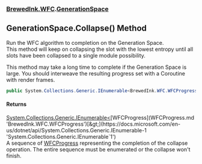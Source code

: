 ### [BrewedInk.WFC](BrewedInk_WFC.md 'BrewedInk.WFC').[GenerationSpace](GenerationSpace.md 'BrewedInk.WFC.GenerationSpace')
## GenerationSpace.Collapse() Method
Run the WFC algorithm to completion on the Generation Space.  
This method will keep on collapsing the slot with the lowest entropy until all slots have been collapsed to a single module possibility.  
  
This method may take a long time to complete if the Generation Space is large. You should interweave the resulting progress set with a Coroutine with render frames.   
```csharp
public System.Collections.Generic.IEnumerable<BrewedInk.WFC.WFCProgress> Collapse();
```
#### Returns
[System.Collections.Generic.IEnumerable&lt;](https://docs.microsoft.com/en-us/dotnet/api/System.Collections.Generic.IEnumerable-1 'System.Collections.Generic.IEnumerable`1')[WFCProgress](WFCProgress.md 'BrewedInk.WFC.WFCProgress')[&gt;](https://docs.microsoft.com/en-us/dotnet/api/System.Collections.Generic.IEnumerable-1 'System.Collections.Generic.IEnumerable`1')  
A sequence of [WFCProgress](WFCProgress.md 'BrewedInk.WFC.WFCProgress') representing the completion of the collapse operation. The entire sequence must be enumerated or the collapse won't finish.
